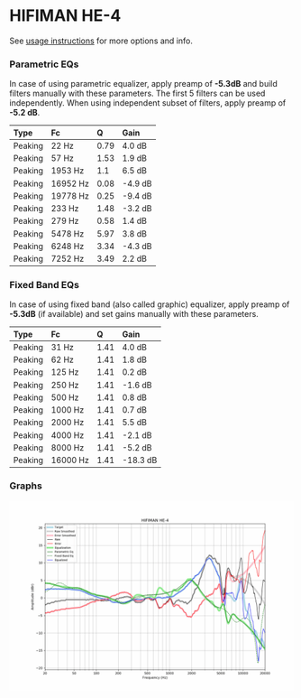 # HIFIMAN HE-4
See [usage instructions](https://github.com/jaakkopasanen/AutoEq#usage) for more options and info.

### Parametric EQs
In case of using parametric equalizer, apply preamp of **-5.3dB** and build filters manually
with these parameters. The first 5 filters can be used independently.
When using independent subset of filters, apply preamp of **-5.2 dB**.

| Type    | Fc       |    Q | Gain    |
|:--------|:---------|:-----|:--------|
| Peaking | 22 Hz    | 0.79 | 4.0 dB  |
| Peaking | 57 Hz    | 1.53 | 1.9 dB  |
| Peaking | 1953 Hz  | 1.1  | 6.5 dB  |
| Peaking | 16952 Hz | 0.08 | -4.9 dB |
| Peaking | 19778 Hz | 0.25 | -9.4 dB |
| Peaking | 233 Hz   | 1.48 | -3.2 dB |
| Peaking | 279 Hz   | 0.58 | 1.4 dB  |
| Peaking | 5478 Hz  | 5.97 | 3.8 dB  |
| Peaking | 6248 Hz  | 3.34 | -4.3 dB |
| Peaking | 7252 Hz  | 3.49 | 2.2 dB  |

### Fixed Band EQs
In case of using fixed band (also called graphic) equalizer, apply preamp of **-5.3dB**
(if available) and set gains manually with these parameters.

| Type    | Fc       |    Q | Gain     |
|:--------|:---------|:-----|:---------|
| Peaking | 31 Hz    | 1.41 | 4.0 dB   |
| Peaking | 62 Hz    | 1.41 | 1.8 dB   |
| Peaking | 125 Hz   | 1.41 | 0.2 dB   |
| Peaking | 250 Hz   | 1.41 | -1.6 dB  |
| Peaking | 500 Hz   | 1.41 | 0.8 dB   |
| Peaking | 1000 Hz  | 1.41 | 0.7 dB   |
| Peaking | 2000 Hz  | 1.41 | 5.5 dB   |
| Peaking | 4000 Hz  | 1.41 | -2.1 dB  |
| Peaking | 8000 Hz  | 1.41 | -5.2 dB  |
| Peaking | 16000 Hz | 1.41 | -18.3 dB |

### Graphs
![](./HIFIMAN%20HE-4.png)